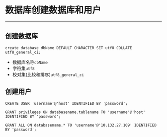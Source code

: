# 数据库创建数据库和用户

---

## 创建数据库

`create database dbName DEFAULT CHARACTER SET utf8 COLLATE utf8_general_ci;`

* 数据库名称`dbName`
* 字符集`utf8`
* 校对集(比较和排序)`utf8_general_ci`

## 创建用户

`CREATE USER 'username'@'host' IDENTIFIED BY 'password';`

`GRANT privileges ON databasename.tablename TO 'username'@'host' IDENTIFIED BY 'password';`


`GRANT ALL ON databasename.* TO 'username'@'10.132.27.109' IDENTIFIED BY 'password';`